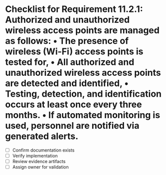 # Checklist for Requirement 11.2.1: Authorized and unauthorized wireless access points are managed as follows: • The presence of wireless (Wi-Fi) access points is tested for, • All authorized and unauthorized wireless access points are detected and identified, • Testing, detection, and identification occurs at least once every three months. • If automated monitoring is used, personnel are notified via generated alerts.

- [ ] Confirm documentation exists
- [ ] Verify implementation
- [ ] Review evidence artifacts
- [ ] Assign owner for validation
